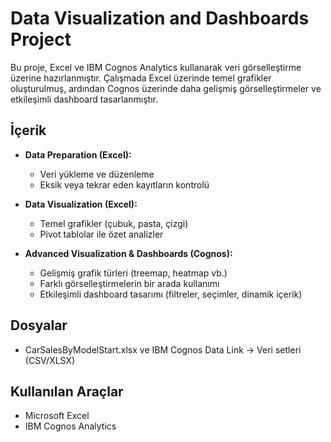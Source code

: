 # Data Visualization and Dashboards Project

Bu proje, Excel ve IBM Cognos Analytics kullanarak veri görselleştirme üzerine hazırlanmıştır. Çalışmada Excel üzerinde temel grafikler oluşturulmuş, ardından Cognos üzerinde daha gelişmiş görselleştirmeler ve etkileşimli dashboard tasarlanmıştır.  

## İçerik
- **Data Preparation (Excel):**
  - Veri yükleme ve düzenleme
  - Eksik veya tekrar eden kayıtların kontrolü

- **Data Visualization (Excel):**
  - Temel grafikler (çubuk, pasta, çizgi)
  - Pivot tablolar ile özet analizler

- **Advanced Visualization & Dashboards (Cognos):**
  - Gelişmiş grafik türleri (treemap, heatmap vb.)
  - Farklı görselleştirmelerin bir arada kullanımı
  - Etkileşimli dashboard tasarımı (filtreler, seçimler, dinamik içerik)

## Dosyalar
- CarSalesByModelStart.xlsx ve IBM Cognos Data Link → Veri setleri (CSV/XLSX)  

## Kullanılan Araçlar
- Microsoft Excel  
- IBM Cognos Analytics  

